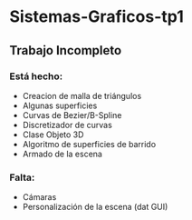 # Sistemas-Graficos-tp1
## Trabajo Incompleto
### Está hecho:
* Creacion de malla de triángulos
* Algunas superficies
* Curvas de Bezier/B-Spline
* Discretizador de curvas
* Clase Objeto 3D
* Algoritmo de superficies de barrido
* Armado de la escena
### Falta:
* Cámaras
* Personalización de la escena (dat GUI)
